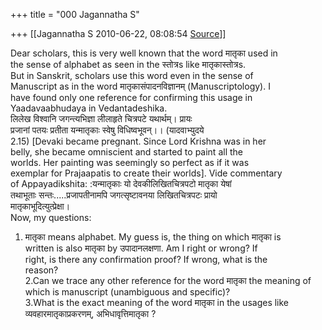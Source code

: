 +++
title = "000 Jagannatha S"

+++
[[Jagannatha S	2010-06-22, 08:08:54 [Source](https://groups.google.com/g/bvparishat/c/lLCF1Y6PLvs)]]



  
Dear scholars, this is very well known that the word मातृका used in  
the sense of alphabet as seen in the स्तोत्रs like मातृकास्तोत्रs.  
But in Sanskrit, scholars use this word even in the sense of  
Manuscript as in the word मातृकासंपादनविज्ञानम् (Manuscriptology). I  
have found only one reference for confirming this usage in  
Yaadavaabhudaya in Vedantadeshika.  
लिलेख विश्वानि जगन्त्यभिज्ञा लीलाहृते चित्रपटे यथार्थम्। प्रायः  
प्रजानां पतयः प्रतीता यन्मातृकाः स्वेषु विधिष्वभूवन्।। (यादवाभ्युदये  
2.15) \[Devaki became pregnant. Since Lord Krishna was in her  
belly, she became omniscient and started to paint all the  
worlds. Her painting was seemingly so perfect as if it was  
exemplar for Prajaapatis to create their worlds\]. Vide commentary  
of Appayadikshita: :यन्मातृकाः यो देवकीलिखितचित्रपटो मातृका येषां  
तथाभूताः सन्तः.....प्रजापतीनामपि जगत्सृष्टावनया लिखितचित्रपटः प्रायो  
मातृकाभूदित्युत्प्रेक्षा।  
Now, my questions:  
1. मातृका means alphabet. My guess is, the thing on which मातृका is  
written is also मातृका by उपादानलक्षणा. Am I right or wrong? If  
right, is there any confirmation proof? If wrong, what is the  
reason?  
2.Can we trace any other reference for the word मातृका the meaning of  
which is manuscript (unambiguous and specific)?  
3.What is the exact meaning of the word मातृका in the usages like  
व्यवहारमातृकाप्रकरणम्, अभिधावृत्तिमातृका ?  

